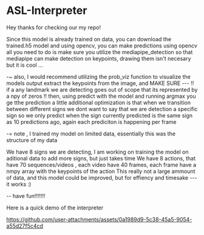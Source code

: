 # ASL-Interpreter

Hey thanks for checking our my repo!

Since this model is already trained on data, you can download the trained.h5 model and using opencv, you can make predictions using opencv all you need to do is make sure you utilize the mediapipe_detection so that mediapipe can make detection on keypoints, drawing them isn't necesary but it is cool ...

-~ also, I would recommend utilizing the prob_viz function to visualize the models output extract the keypoints from the image, and MAKE SURE --- !! if a any landmark we are detecting goes out of scope that its represented by a npy of zeros !! then, using predict with the model and running argmax you ge tthe prediction a little additional optimization is that when we transition between different signs we dont want to say that we are detection a specific sign so we only predict when the sign currently predicted is the same sign as 10 predictions ago, again each prediciton is happening per frame

-= note , I trained my model on limited data, essentially this was the structure of my data


We have 8 signs we are detecting, I am working on training the model on aditional data to add more signs, but just takes time
We have 8 actions, that have 70 sequences/videos , each video have 40 frames, each frame have a nmpy array with the keypoints of the action
This really not a large ammount of data, and this model could be improved, but for effiency and timesake --- it works :)

-- have fun!!!!!!!

Here is a quick demo of the interpreter

https://github.com/user-attachments/assets/0a1989d9-5c38-45a5-9054-a55d27f5c4cd


